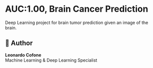 # AUC:1.00, Brain Cancer Prediction
Deep Learning project for brain tumor prediction given an image of the brain.

## 🧡 Author

**Leonardo Cofone**  
Machine Learning & Deep Learning Specialist

